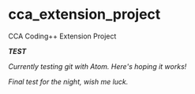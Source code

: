 # cca_extension_project
CCA Coding++ Extension Project

***TEST***

*Currently testing git with Atom. Here's hoping it works!*

*Final test for the night, wish me luck.*
